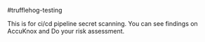 #trufflehog-testing

This is for ci/cd pipeline secret scanning. You can see findings on AccuKnox and Do your risk assessment. 
